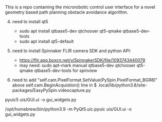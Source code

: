 This is a repo containing the microrobotic control user interface for a novel geometry based path planning obstacle avoidance algorithm.




4)  need to install qt5
    - sudo apt install qtbase5-dev qtchooser qt5-qmake qtbase5-dev-tools  
    - sudo apt install qt5-default

5) need to install Spinnaker FLIR camera SDK and python API: 
    - https://flir.app.boxcn.net/v/SpinnakerSDK/file/1093743440079
    - may need: sudo apt-mark manual qtbase5-dev qtchooser qt5-qmake qtbase5-dev-tools for spinview 

7) need to add "self.cam.PixelFormat.SetValue(PySpin.PixelFormat_BGR8)" above self.cam.BeginAcquistion() line in $ .local/lib/python3.8/site-packages/EasyPySpin.videocapture.py




pyuic5 uis/GUI.ui -o gui_widgets.py


/opt/homebrew/bin/python3.9 -m PyQt5.uic.pyuic uis/GUI.ui -o gui_widgets.py


